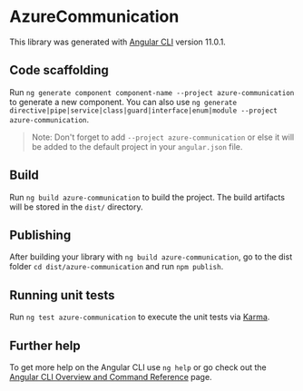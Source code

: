 # AzureCommunication

This library was generated with [Angular CLI](https://github.com/angular/angular-cli) version 11.0.1.

## Code scaffolding

Run `ng generate component component-name --project azure-communication` to generate a new component. You can also use `ng generate directive|pipe|service|class|guard|interface|enum|module --project azure-communication`.
> Note: Don't forget to add `--project azure-communication` or else it will be added to the default project in your `angular.json` file. 

## Build

Run `ng build azure-communication` to build the project. The build artifacts will be stored in the `dist/` directory.

## Publishing

After building your library with `ng build azure-communication`, go to the dist folder `cd dist/azure-communication` and run `npm publish`.

## Running unit tests

Run `ng test azure-communication` to execute the unit tests via [Karma](https://karma-runner.github.io).

## Further help

To get more help on the Angular CLI use `ng help` or go check out the [Angular CLI Overview and Command Reference](https://angular.io/cli) page.
